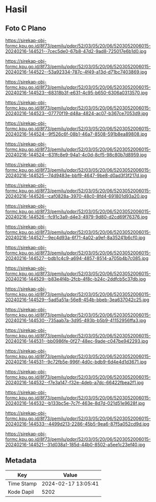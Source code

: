 # Hasil

## Foto C Plano

https://sirekap-obj-formc.kpu.go.id/8f73/pemilu/pdpr/52/03/05/20/06/5203052006015-20240216-144521--7cec5de0-67b8-47d2-9ad8-725017e6b1d0.jpg

https://sirekap-obj-formc.kpu.go.id/8f73/pemilu/pdpr/52/03/05/20/06/5203052006015-20240216-144522--53a92334-787c-4f49-a13d-d71bc7403869.jpg

https://sirekap-obj-formc.kpu.go.id/8f73/pemilu/pdpr/52/03/05/20/06/5203052006015-20240216-144523--68318b3f-e631-4c95-b650-6306a0313570.jpg

https://sirekap-obj-formc.kpu.go.id/8f73/pemilu/pdpr/52/03/05/20/06/5203052006015-20240216-144523--07770f19-d48a-4824-ac07-b367ce7053d9.jpg

https://sirekap-obj-formc.kpu.go.id/8f73/pemilu/pdpr/52/03/05/20/06/5203052006015-20240216-144524--9f526c6f-08b1-46a7-8508-591b8ea89808.jpg

https://sirekap-obj-formc.kpu.go.id/8f73/pemilu/pdpr/52/03/05/20/06/5203052006015-20240216-144524--631fc8e9-94a1-4c0d-8cf5-98c80b7d8959.jpg

https://sirekap-obj-formc.kpu.go.id/8f73/pemilu/pdpr/52/03/05/20/06/5203052006015-20240216-144525--74d9483e-bbf9-4647-9be8-d0ad3f3f217d.jpg

https://sirekap-obj-formc.kpu.go.id/8f73/pemilu/pdpr/52/03/05/20/06/5203052006015-20240216-144526--caf0828a-3970-48c0-8fd4-691801d93a20.jpg

https://sirekap-obj-formc.kpu.go.id/8f73/pemilu/pdpr/52/03/05/20/06/5203052006015-20240216-144526--fc91c3a9-d4e3-4979-9d80-d2cd69f76376.jpg

https://sirekap-obj-formc.kpu.go.id/8f73/pemilu/pdpr/52/03/05/20/06/5203052006015-20240216-144527--9ec4d93a-6f71-4a02-a9ef-8a35241b6cf0.jpg

https://sirekap-obj-formc.kpu.go.id/8f73/pemilu/pdpr/52/03/05/20/06/5203052006015-20240216-144527--bdb1c4c9-a694-4857-8514-a705b4b7c085.jpg

https://sirekap-obj-formc.kpu.go.id/8f73/pemilu/pdpr/52/03/05/20/06/5203052006015-20240216-144529--b83e4f4b-2fcb-4f8c-b24c-2ddfcb5c37db.jpg

https://sirekap-obj-formc.kpu.go.id/8f73/pemilu/pdpr/52/03/05/20/06/5203052006015-20240216-144529--5ad5a51a-56e8-454b-bbeb-3ea637042c25.jpg

https://sirekap-obj-formc.kpu.go.id/8f73/pemilu/pdpr/52/03/05/20/06/5203052006015-20240216-144530--735aab7a-3d95-493b-b5b9-41152956ffa3.jpg

https://sirekap-obj-formc.kpu.go.id/8f73/pemilu/pdpr/52/03/05/20/06/5203052006015-20240216-144531--bb0986fe-0f27-48ec-9ade-c047be942293.jpg

https://sirekap-obj-formc.kpu.go.id/8f73/pemilu/pdpr/52/03/05/20/06/5203052006015-20240216-144531--9c72fb5e-996f-4d0c-bdb9-6d4e4d1d3671.jpg

https://sirekap-obj-formc.kpu.go.id/8f73/pemilu/pdpr/52/03/05/20/06/5203052006015-20240216-144532--f7e3a147-f32e-4deb-a7dc-66422fbea2f1.jpg

https://sirekap-obj-formc.kpu.go.id/8f73/pemilu/pdpr/52/03/05/20/06/5203052006015-20240216-144532--b133bc5e-7c7f-463e-8d7d-021d51e9628f.jpg

https://sirekap-obj-formc.kpu.go.id/8f73/pemilu/pdpr/52/03/05/20/06/5203052006015-20240216-144533--4499d213-2286-45b5-9ea6-87f5a052cd9d.jpg

https://sirekap-obj-formc.kpu.go.id/8f73/pemilu/pdpr/52/03/05/20/06/5203052006015-20240216-144521--31d038a1-185d-44b0-8502-a5ee1c23ef40.jpg


## Metadata

| Key        | Value               |
| ---------- | ------------------- |
| Time Stamp | 2024-02-17 13:05:41 |
| Kode Dapil | 5202                |



